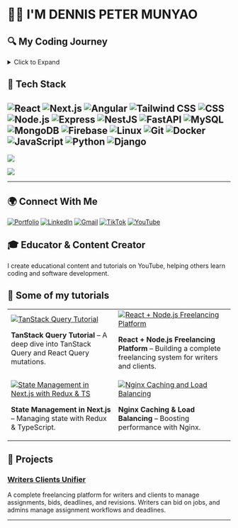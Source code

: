 # 👨‍💻 I'M DENNIS PETER MUNYAO

## 🔍 My Coding Journey
<details>
  <summary>Click to Expand</summary>
  
  I've always had a passion for solving problems with technology. My journey began in high school when I first discovered programming. Since then, I've expanded my knowledge and expertise across a wide range of technologies and frameworks.

  Starting with C++, I explored the basics of programming and began to understand the logic behind software development. My curiosity led me to web development, where I quickly fell in love with building interactive websites. Through my learning journey, I found myself increasingly drawn to Backend Development, learning how to build robust server-side applications with Node.js and Express.

  As I continued my career, I developed a deep interest in JavaScript, mastering the language and using it for both front-end and back-end development. With frameworks like React, I embraced Full-Stack Development, designing efficient and scalable web applications that bridged the gap between users and the data they need.

  I'm constantly expanding my skill set, exploring new technologies like FastAPI, NestJS, and Docker. Every step of the way, I've pushed myself to grow and learn, with a goal of delivering solutions that make an impact. My coding journey is just getting started, and I'm excited for what the future holds!
</details>

## 🔧 Tech Stack

![React](https://img.shields.io/badge/React-20232A?style=for-the-badge&logo=react&logoColor=61DAFB)
![Next.js](https://img.shields.io/badge/Next.js-000000?style=for-the-badge&logo=next.js&logoColor=white)
![Angular](https://img.shields.io/badge/Angular-DD0031?style=for-the-badge&logo=angular&logoColor=white)
![Tailwind CSS](https://img.shields.io/badge/Tailwind%20CSS-06B6D4?style=for-the-badge&logo=tailwind-css&logoColor=white)
![CSS](https://img.shields.io/badge/CSS-1572B6?style=for-the-badge&logo=css3&logoColor=white)
![Node.js](https://img.shields.io/badge/Node.js-339933?style=for-the-badge&logo=nodedotjs&logoColor=white)
![Express](https://img.shields.io/badge/Express-000000?style=for-the-badge&logo=express&logoColor=white)
![NestJS](https://img.shields.io/badge/NestJS-E0234E?style=for-the-badge&logo=nestjs&logoColor=white)
![FastAPI](https://img.shields.io/badge/FastAPI-009688?style=for-the-badge&logo=fastapi&logoColor=white)
![MySQL](https://img.shields.io/badge/MySQL-4479A1?style=for-the-badge&logo=mysql&logoColor=white)
![MongoDB](https://img.shields.io/badge/MongoDB-4EA94B?style=for-the-badge&logo=mongodb&logoColor=white)
![Firebase](https://img.shields.io/badge/Firebase-FFCA28?style=for-the-badge&logo=firebase&logoColor=white)
![Linux](https://img.shields.io/badge/Linux-FCC624?style=for-the-badge&logo=linux&logoColor=black)
![Git](https://img.shields.io/badge/Git-F05032?style=for-the-badge&logo=git&logoColor=white)
![Docker](https://img.shields.io/badge/Docker-2496ED?style=for-the-badge&logo=docker&logoColor=white)
![JavaScript](https://img.shields.io/badge/JavaScript-F7DF1E?style=for-the-badge&logo=javascript&logoColor=black)
![Python](https://img.shields.io/badge/Python-3776AB?style=for-the-badge&logo=python&logoColor=white)
![Django](https://img.shields.io/badge/Django-092D43?style=for-the-badge&logo=django&logoColor=white)
---

![](https://github-readme-stats.vercel.app/api?username=ritahchanger&theme=gruvbox_green&hide_border=false&include_all_commits=false&count_private=false)

![](https://nirzak-streak-stats.vercel.app/?user=ritahchanger&theme=dark&hide_border=false)<br/>

---
## 🌍 Connect With Me

[![Portfolio](https://img.shields.io/badge/Portfolio-000000?style=for-the-badge&logo=vercel&logoColor=white)](https://codewithmunyao.vercel.app)
[![LinkedIn](https://img.shields.io/badge/LinkedIn-0077B5?style=for-the-badge&logo=linkedin&logoColor=white)](https://www.linkedin.com/in/dennis-peter-76275a2a0/)
[![Gmail](https://img.shields.io/badge/Gmail-D14836?style=for-the-badge&logo=gmail&logoColor=white)](mailto:peterdennis573@gmail.com)
[![TikTok](https://img.shields.io/badge/TikTok-000000?style=for-the-badge&logo=tiktok&logoColor=white)](https://www.tiktok.com/@ritahchanger)
[![YouTube](https://img.shields.io/badge/YouTube-FF0000?style=for-the-badge&logo=youtube&logoColor=white)](https://www.youtube.com/@Dennispetermunyao)

## 🎓 Educator & Content Creator
I create educational content and tutorials on YouTube, helping others learn coding and software development.

## 🎥 Some of my tutorials 

<table>
  <tr>
    <td>
      <a href="https://youtu.be/sLDOf2LHsFM">
        <img src="https://img.youtube.com/vi/sLDOf2LHsFM/maxresdefault.jpg" alt="TanStack Query Tutorial"/>
      </a>
      <p><b>TanStack Query Tutorial</b> – A deep dive into TanStack Query and React Query mutations.</p>
    </td>
    <td>
      <a href="https://www.youtube.com/watch?v=i6fD0is4bWE">
        <img src="https://img.youtube.com/vi/i6fD0is4bWE/maxresdefault.jpg" alt="React + Node.js Freelancing Platform"/>
      </a>
      <p><b>React + Node.js Freelancing Platform</b> – Building a complete freelancing system for writers and clients.</p>
    </td>
  </tr>
  <tr>
    <td>
      <a href="https://youtu.be/FRNmrfhGFFI">
        <img src="https://img.youtube.com/vi/FRNmrfhGFFI/maxresdefault.jpg" alt="State Management in Next.js with Redux & TS"/>
      </a>
      <p><b>State Management in Next.js</b> – Managing state with Redux & TypeScript.</p>
    </td>
    <td>
      <a href="https://youtu.be/BExflaPhyQI">
        <img src="https://img.youtube.com/vi/BExflaPhyQI/maxresdefault.jpg" alt="Nginx Caching and Load Balancing"/>
      </a>
      <p><b>Nginx Caching & Load Balancing</b> – Boosting performance with Nginx.</p>
    </td>
  </tr>
</table>

## 💼 Projects

### [Writers Clients Unifier](https://bmwriters.com/)
A complete freelancing platform for writers and clients to manage assignments, bids, deadlines, and revisions. Writers can bid on jobs, and admins manage assignment workflows and deadlines.

---
